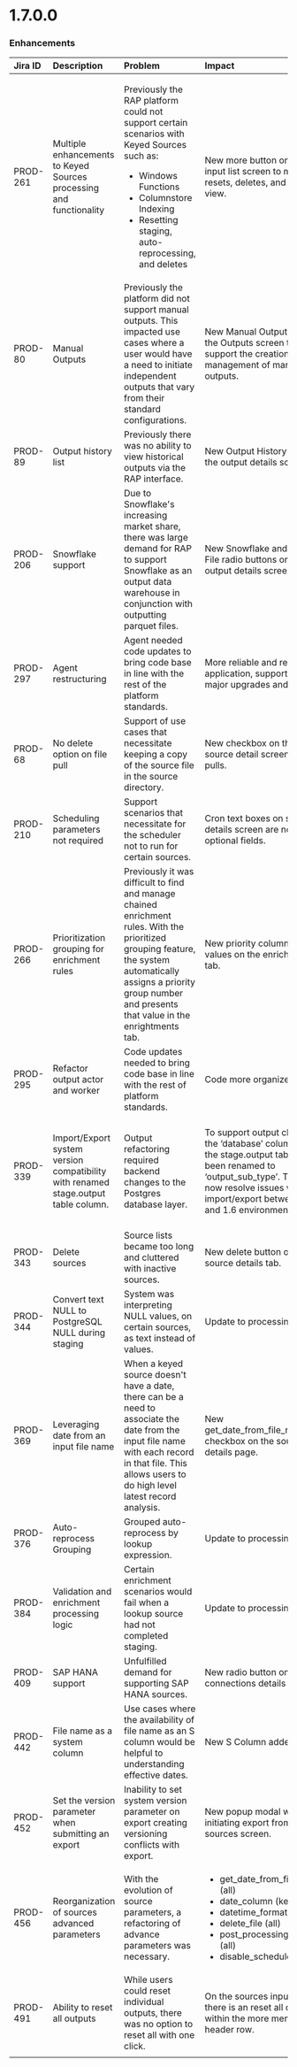 # 1.7.0.0

### Enhancements

<table>
  <thead>
    <tr>
      <th style="text-align:left">Jira ID</th>
      <th style="text-align:left">Description</th>
      <th style="text-align:left">Problem</th>
      <th style="text-align:left">Impact</th>
      <th style="text-align:left">Risks</th>
    </tr>
  </thead>
  <tbody>
    <tr>
      <td style="text-align:left">PROD-261</td>
      <td style="text-align:left">Multiple enhancements to Keyed Sources processing and functionality</td>
      <td
      style="text-align:left">
        <p>Previously the RAP platform could not support certain scenarios with Keyed
          Sources such as:</p>
        <ul>
          <li>Windows Functions</li>
          <li>Columnstore Indexing</li>
          <li>Resetting staging, auto-reprocessing, and deletes</li>
        </ul>
        </td>
        <td style="text-align:left">New more button on the input list screen to manage resets, deletes, and
          data view.</td>
        <td style="text-align:left">High - Users will need to understand how to reset and build keyed sources
          following these new patterns</td>
    </tr>
    <tr>
      <td style="text-align:left">PROD-80</td>
      <td style="text-align:left">Manual Outputs</td>
      <td style="text-align:left">Previously the platform did not support manual outputs. This impacted
        use cases where a user would have a need to initiate independent outputs
        that vary from their standard configurations.</td>
      <td style="text-align:left">
        <p>New Manual Output tab on the Outputs screen to support the creation and
          management of manual outputs.</p>
        <p></p>
      </td>
      <td style="text-align:left">Medium - This is a feature outside of automated processing, but could
        affect existing output loads if configured incorrectly</td>
    </tr>
    <tr>
      <td style="text-align:left">PROD-89</td>
      <td style="text-align:left">Output history list</td>
      <td style="text-align:left">Previously there was no ability to view historical outputs via the RAP
        interface.</td>
      <td style="text-align:left">New Output History tab on the output details screen.</td>
      <td style="text-align:left">Limited/None - Exposed data that was already in the platform</td>
    </tr>
    <tr>
      <td style="text-align:left">PROD-206</td>
      <td style="text-align:left">Snowflake support</td>
      <td style="text-align:left">Due to Snowflake&apos;s increasing market share, there was large demand
        for RAP to support Snowflake as an output data warehouse in conjunction
        with outputting parquet files.</td>
      <td style="text-align:left">New Snowflake and Parquet File radio buttons on the output details screen.</td>
      <td
      style="text-align:left">Limited/None - New functionality</td>
    </tr>
    <tr>
      <td style="text-align:left">PROD-297</td>
      <td style="text-align:left">Agent restructuring</td>
      <td style="text-align:left">Agent needed code updates to bring code base in line with the rest of
        the platform standards.</td>
      <td style="text-align:left">More reliable and resilient application, support for major upgrades and
        plugins.</td>
      <td style="text-align:left">Medium - Requires an uninstall and new install for the updated Windows
        MSI</td>
    </tr>
    <tr>
      <td style="text-align:left">PROD-68</td>
      <td style="text-align:left">No delete option on file pull</td>
      <td style="text-align:left">Support of use cases that necessitate keeping a copy of the source file
        in the source directory.</td>
      <td style="text-align:left">New checkbox on the source detail screen for file pulls.</td>
      <td style="text-align:left">Limited/None - New functionality</td>
    </tr>
    <tr>
      <td style="text-align:left">PROD-210</td>
      <td style="text-align:left">Scheduling parameters not required</td>
      <td style="text-align:left">Support scenarios that necessitate for the scheduler not to run for certain
        sources.</td>
      <td style="text-align:left">Cron text boxes on source details screen are now optional fields.</td>
      <td
      style="text-align:left">Limited/None - Making schedules not mandatory</td>
    </tr>
    <tr>
      <td style="text-align:left">PROD-266</td>
      <td style="text-align:left">Prioritization grouping for enrichment rules</td>
      <td style="text-align:left">Previously it was difficult to find and manage chained enrichment rules.
        With the prioritized grouping feature, the system automatically assigns
        a priority group number and presents that value in the enrightments tab.</td>
      <td
      style="text-align:left">New priority column and values on the enrichments tab.</td>
        <td style="text-align:left">Limited/None - Exposed data that was already in the platform</td>
    </tr>
    <tr>
      <td style="text-align:left">PROD-295</td>
      <td style="text-align:left">Refactor output actor and worker</td>
      <td style="text-align:left">Code updates needed to bring code base in line with the rest of platform
        standards.</td>
      <td style="text-align:left">Code more organized.</td>
      <td style="text-align:left">Low - Code organization updates</td>
    </tr>
    <tr>
      <td style="text-align:left">PROD-339</td>
      <td style="text-align:left">Import/Export system version compatibility with renamed stage.output table
        column.</td>
      <td style="text-align:left">Output refactoring required backend changes to the Postgres database layer.</td>
      <td
      style="text-align:left">To support output changes, the &#x2018;database&#x2019; column on the
        stage.output table has been renamed to &#x2018;output_sub_type&#x2019;.
        This will now resolve issues with import/export between 1.7 and 1.6 environments.</td>
        <td
        style="text-align:left">Low - Stems from some code organization updates, only affects import/export
          for these particular releases</td>
    </tr>
    <tr>
      <td style="text-align:left">PROD-343</td>
      <td style="text-align:left">Delete sources</td>
      <td style="text-align:left">Source lists became too long and cluttered with inactive sources.</td>
      <td
      style="text-align:left">New delete button on source details tab.</td>
        <td style="text-align:left">Limited/None - New functionality</td>
    </tr>
    <tr>
      <td style="text-align:left">PROD-344</td>
      <td style="text-align:left">Convert text NULL to PostgreSQL NULL during staging</td>
      <td style="text-align:left">System was interpreting NULL values, on certain sources, as text instead
        of values.</td>
      <td style="text-align:left">Update to processing.</td>
      <td style="text-align:left">Limited/None - New functionality</td>
    </tr>
    <tr>
      <td style="text-align:left">PROD-369</td>
      <td style="text-align:left">Leveraging date from an input file name</td>
      <td style="text-align:left">When a keyed source doesn&apos;t have a date, there can be a need to associate
        the date from the input file name with each record in that file. This allows
        users to do high level latest record analysis.</td>
      <td style="text-align:left">New get_date_from_file_name checkbox on the source details page.</td>
      <td
      style="text-align:left">Limited/None - New functionaltiy</td>
    </tr>
    <tr>
      <td style="text-align:left">PROD-376</td>
      <td style="text-align:left">Auto-reprocess Grouping</td>
      <td style="text-align:left">Grouped auto-reprocess by lookup expression.</td>
      <td style="text-align:left">Update to processing.</td>
      <td style="text-align:left">Medium - Processing changes</td>
    </tr>
    <tr>
      <td style="text-align:left">PROD-384</td>
      <td style="text-align:left">Validation and enrichment processing logic</td>
      <td style="text-align:left">Certain enrichment scenarios would fail when a lookup source had not completed
        staging.</td>
      <td style="text-align:left">Update to processing.</td>
      <td style="text-align:left">Low - Preventing failure scenarios</td>
    </tr>
    <tr>
      <td style="text-align:left">PROD-409</td>
      <td style="text-align:left">SAP HANA support</td>
      <td style="text-align:left">Unfulfilled demand for supporting SAP HANA sources.</td>
      <td style="text-align:left">New radio button on the connections details screen.</td>
      <td style="text-align:left">Limited/None - New functionality</td>
    </tr>
    <tr>
      <td style="text-align:left">PROD-442</td>
      <td style="text-align:left">File name as a system column</td>
      <td style="text-align:left">Use cases where the availability of file name as an S column would be
        helpful to understanding effective dates.</td>
      <td style="text-align:left">New S Column added.</td>
      <td style="text-align:left">Limited/None - Exposed data that was already in the platform</td>
    </tr>
    <tr>
      <td style="text-align:left">PROD-452</td>
      <td style="text-align:left">Set the version parameter when submitting an export</td>
      <td style="text-align:left">Inability to set system version parameter on export creating versioning
        conflicts with export.</td>
      <td style="text-align:left">New popup modal when initiating export from sources screen.</td>
      <td style="text-align:left">Limited/None - New functionality</td>
    </tr>
    <tr>
      <td style="text-align:left">PROD-456</td>
      <td style="text-align:left">Reorganization of sources advanced parameters</td>
      <td style="text-align:left">With the evolution of source parameters, a refactoring of advance parameters
        was necessary.</td>
      <td style="text-align:left">
        <p></p>
        <ul>
          <li>get_date_from_file_name (all)</li>
          <li>date_column (key)</li>
          <li>datetime_format (key)</li>
          <li>delete_file (all)</li>
          <li>post_processing_folder (all)</li>
          <li>disable_schedule (all)</li>
        </ul>
      </td>
      <td style="text-align:left">Limited/None - Cosmetic reorganization</td>
    </tr>
    <tr>
      <td style="text-align:left">PROD-491</td>
      <td style="text-align:left">Ability to reset all outputs</td>
      <td style="text-align:left">While users could reset individual outputs, there was no option to reset
        all with one click.</td>
      <td style="text-align:left">On the sources inputs tab there is an reset all option within the more
        menu on the header row.</td>
      <td style="text-align:left">Limited/None - Quality of life upgrade</td>
    </tr>
    <tr>
      <td style="text-align:left"></td>
      <td style="text-align:left"></td>
      <td style="text-align:left"></td>
      <td style="text-align:left"></td>
      <td style="text-align:left"></td>
    </tr>
  </tbody>
</table>



